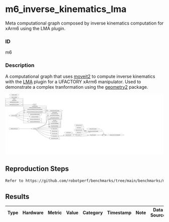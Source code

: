 # m6_inverse_kinematics_lma

Meta computational graph composed by inverse kinematics computation for xArm6 using the LMA plugin.

### ID
m6

### Description
A computational graph that uses [moveit2](https://github.com/ros-planning/moveit2) to compute inverse kinematics with the [LMA](https://moveit.picknik.ai/main/doc/examples/kinematics_configuration/kinematics_configuration_tutorial.html#the-lma-kinematics-plugin) plugin for a UFACTORY xArm6 manipulator. Used to demonstrate a complex tranformation using the [geometry2](https://github.com/ros2/geometry2) package.

![](../../../imgs/d5_inverse_kinematics_lma.svg)

## Reproduction Steps

```bash
Refer to https://github.com/robotperf/benchmarks/tree/main/benchmarks/meta/m6_inverse_kinematics_lma and review the launch files to reproduce this package.
```

## Results

| Type | Hardware | Metric | Value | Category | Timestamp | Note | Data Source |
| --- | --- | --- | --- | --- | --- | --- | --- |
